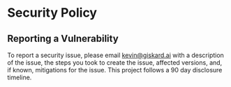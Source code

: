 # Security Policy

## Reporting a Vulnerability

To report a security issue, please email kevin@giskard.ai with a description of the issue, the steps you took to create the issue, affected versions, and, if known, mitigations for the issue. This project follows a 90 day disclosure timeline.
